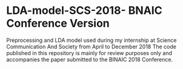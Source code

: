 # LDA-model-SCS-2018- BNAIC Conference Version
Preprocessing and LDA model used during my internship at Science Communication And Society from April to December 2018
The code published in this repository is mainly for review purposes only and accompanies the paper submitted to the BINAIC 2018 Conference.
